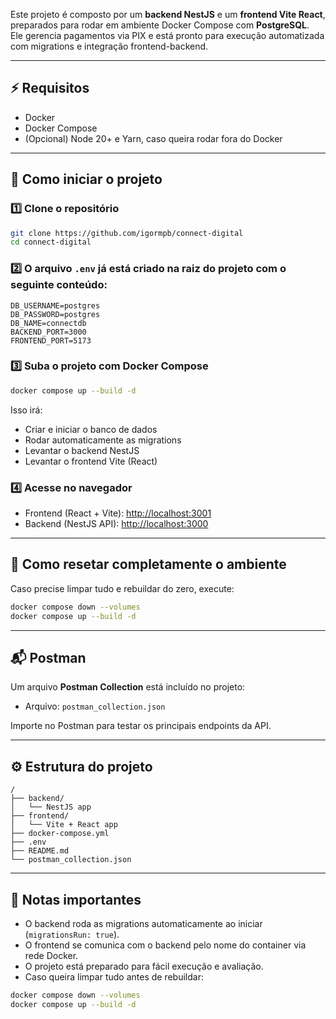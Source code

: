 
Este projeto é composto por um **backend NestJS** e um **frontend Vite React**, preparados para rodar em ambiente Docker Compose com **PostgreSQL**.  
Ele gerencia pagamentos via PIX e está pronto para execução automatizada com migrations e integração frontend-backend.

---

## ⚡ Requisitos

- Docker
- Docker Compose
- (Opcional) Node 20+ e Yarn, caso queira rodar fora do Docker

---

## 🚀 Como iniciar o projeto

### 1️⃣ Clone o repositório

```bash
git clone https://github.com/igormpb/connect-digital
cd connect-digital
````

### 2️⃣ O arquivo `.env` já está criado na raiz do projeto com o seguinte conteúdo:

```env
DB_USERNAME=postgres
DB_PASSWORD=postgres
DB_NAME=connectdb
BACKEND_PORT=3000
FRONTEND_PORT=5173
```

### 3️⃣ Suba o projeto com Docker Compose

```bash
docker compose up --build -d
```

Isso irá:

* Criar e iniciar o banco de dados
* Rodar automaticamente as migrations
* Levantar o backend NestJS
* Levantar o frontend Vite (React)

### 4️⃣ Acesse no navegador

* Frontend (React + Vite): [http://localhost:3001](http://localhost:3001)
* Backend (NestJS API): [http://localhost:3000](http://localhost:3000)

---

## 🔄 Como resetar completamente o ambiente

Caso precise limpar tudo e rebuildar do zero, execute:

```bash
docker compose down --volumes
docker compose up --build -d
```

---

## 📬 Postman

Um arquivo **Postman Collection** está incluído no projeto:

* Arquivo: `postman_collection.json`

Importe no Postman para testar os principais endpoints da API.

---

## ⚙ Estrutura do projeto

```
/
├── backend/
│   └── NestJS app
├── frontend/
│   └── Vite + React app
├── docker-compose.yml
├── .env
├── README.md
└── postman_collection.json
```

---

## 📌 Notas importantes

* O backend roda as migrations automaticamente ao iniciar (`migrationsRun: true`).
* O frontend se comunica com o backend pelo nome do container via rede Docker.
* O projeto está preparado para fácil execução e avaliação.
* Caso queira limpar tudo antes de rebuildar:

```bash
docker compose down --volumes
docker compose up --build -d
```
